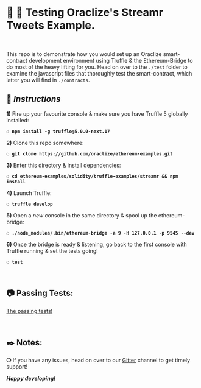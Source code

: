 # :wrench: :construction: Testing Oraclize's Streamr Tweets Example.

&nbsp;

This repo is to demonstrate how you would set up an Oraclize smart-contract development environment using Truffle & the Ethereum-Bridge to do most of the heavy lifting for you. Head on over to the `./test` folder to examine the javascript files that thoroughly test the smart-contract, which latter you will find in `./contracts`.

## :page_with_curl:  _Instructions_

**1)** Fire up your favourite console & make sure you have Truffle 5 globally installed:

__`❍ npm install -g truffle@5.0.0-next.17`__

**2)** Clone this repo somewhere:

__`❍ git clone https://github.com/oraclize/ethereum-examples.git`__

**3)** Enter this directory & install dependencies:

__`❍ cd ethereum-examples/solidity/truffle-examples/streamr && npm install`__

**4)** Launch Truffle:

__`❍ truffle develop`__

**5)** Open a _new_ console in the same directory & spool up the ethereum-bridge:

__`❍ ./node_modules/.bin/ethereum-bridge -a 9 -H 127.0.0.1 -p 9545 --dev`__

**6)** Once the bridge is ready & listening, go back to the first console with Truffle running & set the tests going!

__`❍ test`__

&nbsp;

## :camera: Passing Tests:

[The passing tests!](streamr-tests.jpg)

&nbsp;

## :black_nib: Notes:

__❍__ If you have any issues, head on over to our [Gitter](https://gitter.im/oraclize/ethereum-api?raw=true) channel to get timely support!

__*Happy developing!*__
